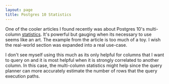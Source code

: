 ```yaml
---
layout: page
title: Postgres 10 Statistics
---
```


One of the cooler articles I found recently was about Postgres 10's multi-column [statistics](https://www.citusdata.com/blog/2018/03/06/postgres-planner-and-its-usage-of-statistics/).
It's powerful but gauging when its necessary to use seems like an art. The example from the article is too much of a toy. I wish the real-world section was expanded into a real use-case.

I don't see myself using this much as its only helpful for columns that I want to query on and it is most helpful when it is strongly correlated to another column. In this case, the
multi-column statistics might help since the query planner can more accurately estimate the number of rows that the query execution paths.
